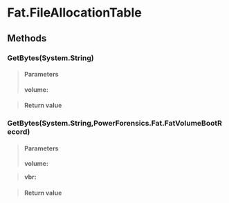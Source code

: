 ﻿


# Fat.FileAllocationTable

## Methods


### GetBytes(System.String)

> #### Parameters
> **volume:** 

> #### Return value
> 

### GetBytes(System.String,PowerForensics.Fat.FatVolumeBootRecord)

> #### Parameters
> **volume:** 

> **vbr:** 

> #### Return value
> 